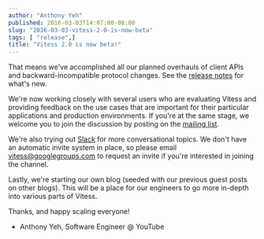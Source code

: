 ```yaml
---
author: "Anthony Yeh"
published: 2016-03-03T14:07:00-08:00
slug: "2016-03-03-vitess-2-0-is-now-beta"
tags: [ "release",]
title: "Vitess 2.0 is now beta!"
---
```

That means we've accomplished all our planned overhauls of client APIs and backward-incompatible protocol changes. See the [release notes](https://github.com/youtube/vitess/releases/tag/v2.0.0-beta.1) for what's new.  

We're now working closely with several users who are evaluating Vitess and providing feedback on the use cases that are important for their particular applications and production environments. If you're at the same stage, we welcome you to join the discussion by posting on the [mailing list](https://groups.google.com/forum/#!forum/vitess).  

We're also trying out [Slack](https://vitess.slack.com/) for more conversational topics. We don't have an automatic invite system in place, so please email <vitess@googlegroups.com> to request an invite if you're interested in joining the channel.  

Lastly, we're starting our own blog (seeded with our previous guest posts on other blogs). This will be a place for our engineers to go more in-depth into various parts of Vitess.  

Thanks, and happy scaling everyone!  

- Anthony Yeh, Software Engineer @ YouTube
